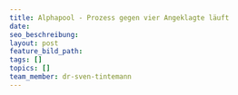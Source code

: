 ```yaml
---
title: Alphapool - Prozess gegen vier Angeklagte läuft
date:
seo_beschreibung:
layout: post
feature_bild_path:
tags: []
topics: []
team_member: dr-sven-tintemann
---
```

